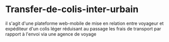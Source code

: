 # Transfer-de-colis-inter-urbain
il s'agit d'une plateforme web-mobile de mise en relation entre voyageur et expéditeur d'un colis léger réduisant au passage les frais de transport par rapport à l'envoi via une agence de voyage


